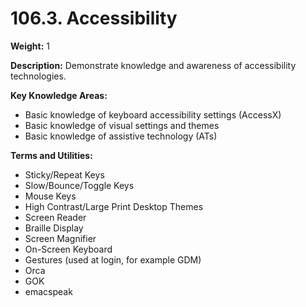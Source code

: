 # 106.3. Accessibility

**Weight:** 1

**Description:** Demonstrate knowledge and awareness of accessibility technologies.

**Key Knowledge Areas:**

* Basic knowledge of keyboard accessibility settings \(AccessX\)
* Basic knowledge of visual settings and themes
* Basic knowledge of assistive technology \(ATs\)

**Terms and Utilities:**

* Sticky/Repeat Keys
* Slow/Bounce/Toggle Keys
* Mouse Keys
* High Contrast/Large Print Desktop Themes
* Screen Reader
* Braille Display
* Screen Magnifier
* On-Screen Keyboard
* Gestures \(used at login, for example GDM\)
* Orca
* GOK
* emacspeak

